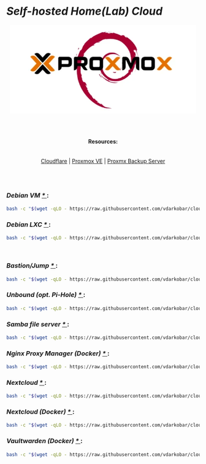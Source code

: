# *Self-hosted Home(Lab) Cloud*

<p align="center">
  <img src="https://github.com/vdarkobar/cloud/blob/main/misc/infrastructure_small.webp">
</p>

<br><br>

<p align="center">
  <b>Resources:</b><br>
  <br><br>
  <a href="https://github.com/vdarkobar/WordPress#wordpress">Cloudflare</a> | 
  <a href="https://github.com/vdarkobar/NextCloud#nextcloud">Proxmox VE</a> | 
  <a href="https://github.com/vdarkobar/Bitwarden#bitwarden">Proxmx Backup Server</a>
  <br><br>
</p> 

</br>

### *Debian VM <a href="https://www.debian.org/index.html"> * </a>*:
```bash
bash -c "$(wget -qLO - https://raw.githubusercontent.com/vdarkobar/cloud/main/setup1.sh)"
```
### *Debian LXC <a href="https://www.debian.org/index.html"> * </a>*:
```bash
bash -c "$(wget -qLO - https://raw.githubusercontent.com/vdarkobar/cloud/main/setup2.sh)"
```

</br>

### *Bastion/Jump <a href="https://www.debian.org/index.html"> * </a>*:
```bash
bash -c "$(wget -qLO - https://raw.githubusercontent.com/vdarkobar/cloud/main/setup3.sh)"
```

### *Unbound (opt. Pi-Hole)  <a href="https://www.debian.org/index.html"> * </a>*:
```bash
bash -c "$(wget -qLO - https://raw.githubusercontent.com/vdarkobar/cloud/main/setup4.sh)"
```

### *Samba file server <a href="https://www.debian.org/index.html"> * </a>*:
```bash
bash -c "$(wget -qLO - https://raw.githubusercontent.com/vdarkobar/cloud/main/setup5.sh)"
```

### *Nginx Proxy Manager (Docker) <a href="https://www.debian.org/index.html"> * </a>*:
```bash
bash -c "$(wget -qLO - https://raw.githubusercontent.com/vdarkobar/cloud/main/setup6.sh)"
```

### *Nextcloud <a href="https://www.debian.org/index.html"> * </a>*:
```bash
bash -c "$(wget -qLO - https://raw.githubusercontent.com/vdarkobar/cloud/refs/heads/main/all/debvm/setup.sh)"
```

### *Nextcloud (Docker) <a href="https://www.debian.org/index.html"> * </a>*:
```bash
bash -c "$(wget -qLO - https://raw.githubusercontent.com/vdarkobar/cloud/refs/heads/main/all/debvm/setup.sh)"
```

### *Vaultwarden (Docker) <a href="https://www.debian.org/index.html"> * </a>*:
```bash
bash -c "$(wget -qLO - https://raw.githubusercontent.com/vdarkobar/cloud/refs/heads/main/all/debvm/setup.sh)"
```







